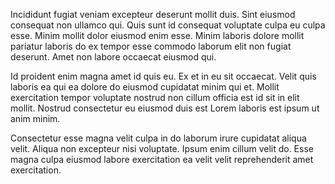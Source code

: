 Incididunt fugiat veniam excepteur deserunt mollit duis. Sint eiusmod consequat non ullamco qui. Quis sunt id consequat voluptate culpa eu culpa esse. Minim mollit dolor eiusmod enim esse. Minim laboris dolore mollit pariatur laboris do ex tempor esse commodo laborum elit non fugiat deserunt. Amet non labore occaecat eiusmod qui.

Id proident enim magna amet id quis eu. Ex et in eu sit occaecat. Velit quis laboris ea qui ea dolore do eiusmod cupidatat minim qui et. Mollit exercitation tempor voluptate nostrud non cillum officia est id sit in elit mollit. Nostrud consectetur eu eiusmod duis est Lorem laboris est ipsum ut anim minim.

Consectetur esse magna velit culpa in do laborum irure cupidatat aliqua velit. Aliqua non excepteur nisi voluptate. Ipsum enim cillum velit do. Esse magna culpa eiusmod labore exercitation ea velit velit reprehenderit amet exercitation.